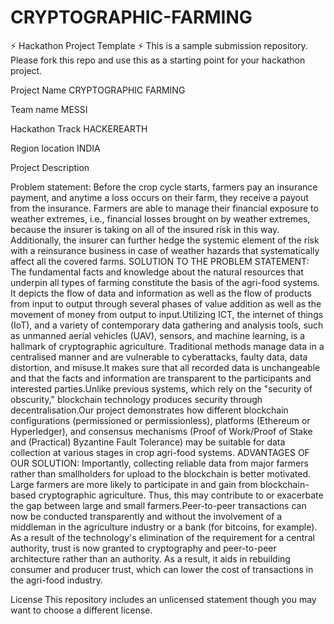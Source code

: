 # CRYPTOGRAPHIC-FARMING
 
⚡ Hackathon Project Template ⚡
This is a sample submission repository. Please fork this repo and use this as a starting point for your hackathon project.

Project Name CRYPTOGRAPHIC FARMING

Team name MESSI

Hackathon Track HACKEREARTH

Region location INDIA


Project Description

Problem statement:
Before the crop cycle starts, farmers pay an insurance payment, and anytime a loss occurs on
their farm, they receive a payout from the insurance. Farmers are able to manage their
financial exposure to weather extremes, i.e., financial losses brought on by weather extremes,
because the insurer is taking on all of the insured risk in this way. Additionally, the insurer can
further hedge the systemic element of the risk with a reinsurance business in case of weather
hazards that systematically affect all the covered farms.
SOLUTION TO THE PROBLEM STATEMENT:
The fundamental facts and knowledge about the natural resources that underpin all types of
farming constitute the basis of the agri-food systems. It depicts the flow of data and information
as well as the flow of products from input to output through several phases of value addition as
well as the movement of money from output to input.Utilizing ICT, the internet of things (IoT),
and a variety of contemporary data gathering and analysis tools, such as unmanned aerial
vehicles (UAV), sensors, and machine learning, is a hallmark of cryptographic agriculture.
Traditional methods manage data in a centralised manner and are vulnerable to cyberattacks,
faulty data, data distortion, and misuse.It makes sure that all recorded data is unchangeable
and that the facts and information are transparent to the participants and interested
parties.Unlike previous systems, which rely on the "security of obscurity," blockchain
technology produces security through decentralisation.Our project demonstrates how different
blockchain configurations (permissioned or permissionless), platforms (Ethereum or
Hyperledger), and consensus mechanisms (Proof of Work/Proof of Stake and (Practical)
Byzantine Fault Tolerance) may be suitable for data collection at various stages in crop
agri-food systems.
ADVANTAGES OF OUR SOLUTION:
Importantly, collecting reliable data from major farmers rather than smallholders for upload to
the blockchain is better motivated. Large farmers are more likely to participate in and gain from
blockchain-based cryptographic agriculture. Thus, this may contribute to or exacerbate the gap
between large and small farmers.Peer-to-peer transactions can now be conducted
transparently and without the involvement of a middleman in the agriculture industry or a bank
(for bitcoins, for example). As a result of the technology's elimination of the requirement for a
central authority, trust is now granted to cryptography and peer-to-peer architecture rather than
an authority. As a result, it aids in rebuilding consumer and producer trust, which can lower the
cost of transactions in the agri-food industry.

License
This repository includes an unlicensed statement though you may want to choose a different license.
